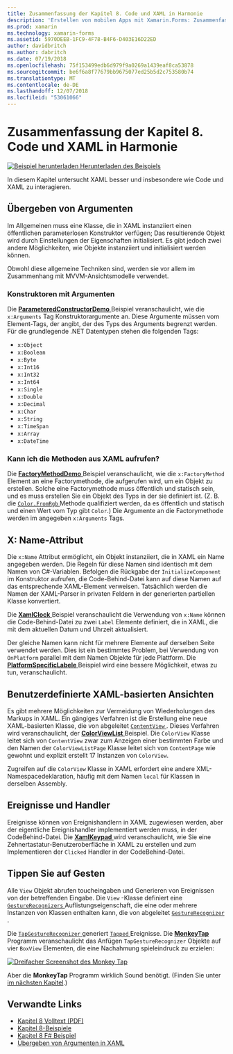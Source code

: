 ```yaml
---
title: Zusammenfassung der Kapitel 8. Code und XAML in Harmonie
description: 'Erstellen von mobilen Apps mit Xamarin.Forms: Zusammenfassung der Kapitel 8. Code und XAML in Harmonie'
ms.prod: xamarin
ms.technology: xamarin-forms
ms.assetid: 5970DEEB-1FC9-4F78-B4F6-D403E16D22ED
author: davidbritch
ms.author: dabritch
ms.date: 07/19/2018
ms.openlocfilehash: 75f153499edb6d979f9a0269a1439eaf8ca53878
ms.sourcegitcommit: be6f6a8f77679bb9675077ed25b5d2c753580b74
ms.translationtype: MT
ms.contentlocale: de-DE
ms.lasthandoff: 12/07/2018
ms.locfileid: "53061066"
---
```

# <a name="summary-of-chapter-8-code-and-xaml-in-harmony"></a>Zusammenfassung der Kapitel 8. Code und XAML in Harmonie

[![Beispiel herunterladen](~/media/shared/download.png) Herunterladen des Beispiels](https://github.com/xamarin/xamarin-forms-book-samples/tree/master/Chapter08)

In diesem Kapitel untersucht XAML besser und insbesondere wie Code und XAML zu interagieren.

## <a name="passing-arguments"></a>Übergeben von Argumenten

Im Allgemeinen muss eine Klasse, die in XAML instanziiert einen öffentlichen parameterlosen Konstruktor verfügen; Das resultierende Objekt wird durch Einstellungen der Eigenschaften initialisiert. Es gibt jedoch zwei andere Möglichkeiten, wie Objekte instanziiert und initialisiert werden können.

Obwohl diese allgemeine Techniken sind, werden sie vor allem im Zusammenhang mit MVVM-Ansichtsmodelle verwendet.

### <a name="constructors-with-arguments"></a>Konstruktoren mit Argumenten

Die [ **ParameteredConstructorDemo** ](https://github.com/xamarin/xamarin-forms-book-samples/tree/master/Chapter08/ParameteredConstructorDemo) Beispiel veranschaulicht, wie die `x:Arguments` Tag Konstruktorargumente an. Diese Argumente müssen vom Element-Tags, der angibt, der des Typs des Arguments begrenzt werden. Für die grundlegende .NET Datentypen stehen die folgenden Tags:

- `x:Object`
- `x:Boolean`
- `x:Byte`
- `x:Int16`
- `x:Int32`
- `x:Int64`
- `x:Single`
- `x:Double`
- `x:Decimal`
- `x:Char`
- `x:String`
- `x:TimeSpan`
- `x:Array`
- `x:DateTime`

### <a name="can-i-call-methods-from-xaml"></a>Kann ich die Methoden aus XAML aufrufen?

Die [ **FactoryMethodDemo** ](https://github.com/xamarin/xamarin-forms-book-samples/tree/master/Chapter08/FactoryMethodDemo) Beispiel veranschaulicht, wie die `x:FactoryMethod` Element an eine Factorymethode, die aufgerufen wird, um ein Objekt zu erstellen. Solche eine Factorymethode muss öffentlich und statisch sein, und es muss erstellen Sie ein Objekt des Typs in der sie definiert ist. (Z. B. die [ `Color.FromRgb` ](xref:Xamarin.Forms.Color.FromRgb(System.Double,System.Double,System.Double)) Methode qualifiziert werden, da es öffentlich und statisch und einen Wert vom Typ gibt `Color`.) Die Argumente an die Factorymethode werden im angegeben `x:Arguments` Tags.

## <a name="the-xname-attribute"></a>X: Name-Attribut

Die `x:Name` Attribut ermöglicht, ein Objekt instanziiert, die in XAML ein Name angegeben werden. Die Regeln für diese Namen sind identisch mit dem Namen von C#-Variablen. Befolgen die Rückgabe der `InitializeComponent` im Konstruktor aufrufen, die Code-Behind-Datei kann auf diese Namen auf das entsprechende XAML-Element verweisen. Tatsächlich werden die Namen der XAML-Parser in privaten Feldern in der generierten partiellen Klasse konvertiert.

Die [ **XamlClock** ](https://github.com/xamarin/xamarin-forms-book-samples/tree/master/Chapter08/XamlClock) Beispiel veranschaulicht die Verwendung von `x:Name` können die Code-Behind-Datei zu zwei `Label` Elemente definiert, die in XAML, die mit dem aktuellen Datum und Uhrzeit aktualisiert.

Der gleiche Namen kann nicht für mehrere Elemente auf derselben Seite verwendet werden. Dies ist ein bestimmtes Problem, bei Verwendung von `OnPlatform` parallel mit dem Namen Objekte für jede Plattform. Die [ **PlatformSpecificLabele** ](https://github.com/xamarin/xamarin-forms-book-samples/tree/master/Chapter08/PlatformSpecificLabels) Beispiel wird eine bessere Möglichkeit, etwas zu tun, veranschaulicht.

## <a name="custom-xaml-based-views"></a>Benutzerdefinierte XAML-basierten Ansichten

Es gibt mehrere Möglichkeiten zur Vermeidung von Wiederholungen des Markups in XAML. Ein gängiges Verfahren ist die Erstellung eine neue XAML-basierten Klasse, die von abgeleitet [ `ContentView` ](xref:Xamarin.Forms.ContentView). Dieses Verfahren wird veranschaulicht, der [ **ColorViewList** ](https://github.com/xamarin/xamarin-forms-book-samples/tree/master/Chapter08/ColorViewList) Beispiel. Die `ColorView` Klasse leitet sich von `ContentView` zwar zum Anzeigen einer bestimmten Farbe und den Namen der `ColorViewListPage` Klasse leitet sich von `ContentPage` wie gewohnt und explizit erstellt 17 Instanzen von `ColorView`.

Zugreifen auf die `ColorView` Klasse in XAML erfordert eine andere XML-Namespacedeklaration, häufig mit dem Namen `local` für Klassen in derselben Assembly.

## <a name="events-and-handlers"></a>Ereignisse und Handler

Ereignisse können von Ereignishandlern in XAML zugewiesen werden, aber der eigentliche Ereignishandler implementiert werden muss, in der CodeBehind-Datei. Die [ **XamlKeypad** ](https://github.com/xamarin/xamarin-forms-book-samples/tree/master/Chapter08/XamlKeypad) wird veranschaulicht, wie Sie eine Zehnertastatur-Benutzeroberfläche in XAML zu erstellen und zum Implementieren der `Clicked` Handler in der CodeBehind-Datei.

## <a name="tap-gestures"></a>Tippen Sie auf Gesten

Alle `View` Objekt abrufen toucheingaben und Generieren von Ereignissen von der betreffenden Eingabe. Die `View` -Klasse definiert eine [ `GestureRecognizers` ](xref:Xamarin.Forms.View.GestureRecognizers) Auflistungseigenschaft, die eine oder mehrere Instanzen von Klassen enthalten kann, die von abgeleitet [ `GestureRecognizer` ](xref:Xamarin.Forms.GestureRecognizer).

Die [ `TapGestureRecognizer` ](xref:Xamarin.Forms.TapGestureRecognizer) generiert [ `Tapped` ](xref:Xamarin.Forms.TapGestureRecognizer.Tapped) Ereignisse. Die [ **MonkeyTap** ](https://github.com/xamarin/xamarin-forms-book-samples/tree/master/Chapter08/MonkeyTap) Programm veranschaulicht das Anfügen `TapGestureRecognizer` Objekte auf vier `BoxView` Elementen, die eine Nachahmung spieleindruck zu erzielen:

[![Dreifacher Screenshot des Monkey Tap](images/ch08fg07-small.png "Nachahmung Spiel")](images/ch08fg07-large.png#lightbox "Nachahmung-Spiel")

Aber die **MonkeyTap** Programm wirklich Sound benötigt. (Finden Sie unter [im nächsten Kapitel](chapter09.md).)

## <a name="related-links"></a>Verwandte Links

- [Kapitel 8 Volltext (PDF)](https://download.xamarin.com/developer/xamarin-forms-book/XamarinFormsBook-Ch08-Apr2016.pdf)
- [Kapitel 8-Beispiele](https://github.com/xamarin/xamarin-forms-book-samples/tree/master/Chapter08)
- [Kapitel 8 F# Beispiel](https://github.com/xamarin/xamarin-forms-book-samples/tree/master/Chapter08/FS/XamlKeypad)
- [Übergeben von Argumenten in XAML](~/xamarin-forms/xaml/passing-arguments.md)
